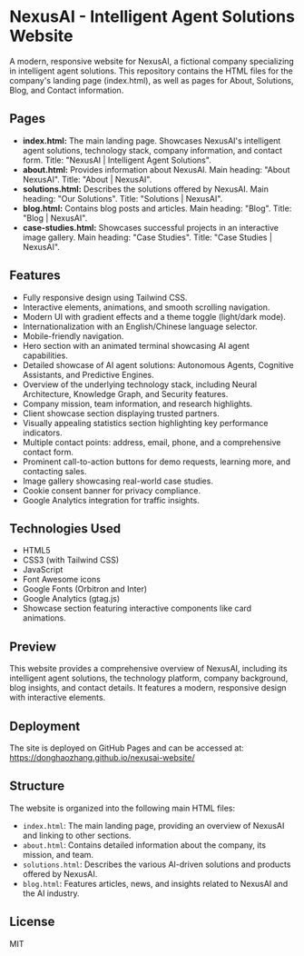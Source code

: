 # NexusAI - Intelligent Agent Solutions Website

A modern, responsive website for NexusAI, a fictional company specializing in intelligent agent solutions. This repository contains the HTML files for the company's landing page (index.html), as well as pages for About, Solutions, Blog, and Contact information.

## Pages

- **index.html:** The main landing page. Showcases NexusAI's intelligent agent solutions, technology stack, company information, and contact form. Title: "NexusAI | Intelligent Agent Solutions".
- **about.html:** Provides information about NexusAI. Main heading: "About NexusAI". Title: "About | NexusAI".
- **solutions.html:** Describes the solutions offered by NexusAI. Main heading: "Our Solutions". Title: "Solutions | NexusAI".
- **blog.html:** Contains blog posts and articles. Main heading: "Blog". Title: "Blog | NexusAI".
- **case-studies.html:** Showcases successful projects in an interactive image gallery. Main heading: "Case Studies". Title: "Case Studies | NexusAI".

## Features

- Fully responsive design using Tailwind CSS.
- Interactive elements, animations, and smooth scrolling navigation.
- Modern UI with gradient effects and a theme toggle (light/dark mode).
- Internationalization with an English/Chinese language selector.
- Mobile-friendly navigation.
- Hero section with an animated terminal showcasing AI agent capabilities.
- Detailed showcase of AI agent solutions: Autonomous Agents, Cognitive Assistants, and Predictive Engines.
- Overview of the underlying technology stack, including Neural Architecture, Knowledge Graph, and Security features.
- Company mission, team information, and research highlights.
- Client showcase section displaying trusted partners.
- Visually appealing statistics section highlighting key performance indicators.
- Multiple contact points: address, email, phone, and a comprehensive contact form.
- Prominent call-to-action buttons for demo requests, learning more, and contacting sales.
- Image gallery showcasing real-world case studies.
- Cookie consent banner for privacy compliance.
- Google Analytics integration for traffic insights.

## Technologies Used

- HTML5
- CSS3 (with Tailwind CSS)
- JavaScript
- Font Awesome icons
- Google Fonts (Orbitron and Inter)
- Google Analytics (gtag.js)
- Showcase section featuring interactive components like card animations.

## Preview

This website provides a comprehensive overview of NexusAI, including its intelligent agent solutions, the technology platform, company background, blog insights, and contact details. It features a modern, responsive design with interactive elements.

## Deployment

The site is deployed on GitHub Pages and can be accessed at: https://donghaozhang.github.io/nexusai-website/

## Structure

The website is organized into the following main HTML files:

- `index.html`: The main landing page, providing an overview of NexusAI and linking to other sections.
- `about.html`: Contains detailed information about the company, its mission, and team.
- `solutions.html`: Describes the various AI-driven solutions and products offered by NexusAI.
- `blog.html`: Features articles, news, and insights related to NexusAI and the AI industry.

## License

MIT 
